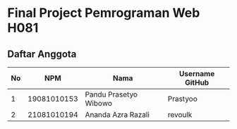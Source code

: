 # Final Project Pemrograman Web H081

## Daftar Anggota

| No | NPM           | Nama                    | Username GitHub |
|----|---------------|-------------------------|-----------------|
| 1  | 19081010153   | Pandu Prasetyo Wibowo   | Prastyoo        |
| 2  | 21081010194 | Ananda Azra Razali      | revoulk         |

